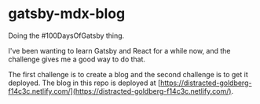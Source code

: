 # gatsby-mdx-blog
Doing the #100DaysOfGatsby thing. 

I've been wanting to learn Gatsby and React for a while now, and the challenge gives me a good way to do that. 

The first challenge is to create a blog and the second challenge is to get it deployed. The blog in this repo is deployed at [https://distracted-goldberg-f14c3c.netlify.com/](https://distracted-goldberg-f14c3c.netlify.com/).  
